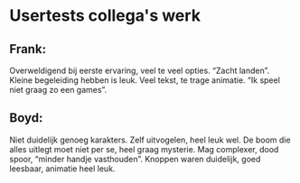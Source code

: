 # Usertests collega's werk

## Frank:

Overweldigend bij eerste ervaring, veel te veel opties. “Zacht landen”. Kleine begeleiding hebben is leuk. Veel tekst, te trage animatie. “Ik speel niet graag zo een games”.

## Boyd:

Niet duidelijk genoeg karakters. Zelf uitvogelen, heel leuk wel. De boom die alles uitlegt moet niet per se, heel graag mysterie. Mag complexer, dood spoor, “minder handje vasthouden”. Knoppen waren duidelijk, goed leesbaar, animatie heel leuk.
